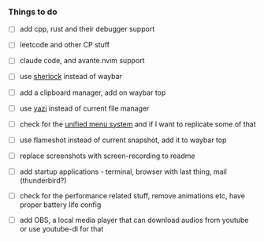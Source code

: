 ### Things to do

- [ ] add cpp, rust and their debugger support  
- [ ] leetcode and other CP stuff  
- [ ] claude code, and avante.nvim support  
- [ ] use [sherlock](https://github.com/Skxxtz/sherlock) instead of waybar  

- [ ] add a clipboard manager, add on waybar top  
- [ ] use [yazi](https://www.youtube.com/watch?v=iKb3cHDD9hw) instead of current file manager
- [ ] check for the [unified menu system](https://www.youtube.com/watch?v=Cft6mZDzIng&t=131s) and if I want to replicate some of that
- [ ] use flameshot instead of current snapshot, add it to waybar top  
- [ ] replace screenshots with screen-recording to readme  
- [ ] add startup applications - terminal, browser with last thing, mail (thunderbird?)  
- [ ] check for the performance related stuff, remove animations etc, have proper battery life config  
- [ ] add OBS, a local media player that can download audios from youtube or use youtube-dl for that  
